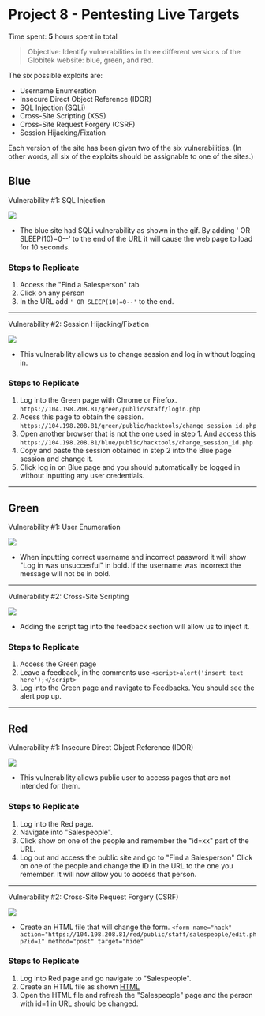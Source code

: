 # Project 8 - Pentesting Live Targets

Time spent: **5** hours spent in total

> Objective: Identify vulnerabilities in three different versions of the Globitek website: blue, green, and red.

The six possible exploits are:
* Username Enumeration
* Insecure Direct Object Reference (IDOR)
* SQL Injection (SQLi)
* Cross-Site Scripting (XSS)
* Cross-Site Request Forgery (CSRF)
* Session Hijacking/Fixation

Each version of the site has been given two of the six vulnerabilities. (In other words, all six of the exploits should be assignable to one of the sites.)

## Blue

Vulnerability #1: SQL Injection

![](https://github.com/hetobias/Week8-WebSecurity/blob/master/blue_sql.gif)
- The blue site had SQLi vulnerability as shown in the gif. By adding ' OR SLEEP(10)=0--' to the end of the URL it will cause the web page to load for 10 seconds.

### Steps to Replicate
1. Access the "Find a Salesperson" tab
2. Click on any person
3. In the URL add ```' OR SLEEP(10)=0--'``` to the end.
***



Vulnerability #2: Session Hijacking/Fixation

![](https://github.com/hetobias/Week8-WebSecurity/blob/master/blue_sessionhijacking.gif)
- This vulnerability allows us to change session and log in without logging in.

### Steps to Replicate
1. Log into the Green page with Chrome or Firefox. ```https://104.198.208.81/green/public/staff/login.php```
2. Acess this page to obtain the session. ```https://104.198.208.81/green/public/hacktools/change_session_id.php```
3. Open another browser that is not the one used in step 1. And access this ```https://104.198.208.81/blue/public/hacktools/change_session_id.php```
4. Copy and paste the session obtained in step 2 into the Blue page session and change it.
5. Click log in on Blue page and you should automatically be logged in without inputting any user credentials.
***


## Green

Vulnerability #1: User Enumeration

![](https://github.com/hetobias/Week8-WebSecurity/blob/master/green_userenum.gif)
- When inputting correct username and incorrect password it will show "Log in was unsuccesful" in bold. If the username was incorrect the message will not be in bold.
***

Vulnerability #2: Cross-Site Scripting

![](https://github.com/hetobias/Week8-WebSecurity/blob/master/green_cross.gif)
- Adding the script tag into the feedback section will allow us to inject it.

### Steps to Replicate
1. Access the Green page
2. Leave a feedback, in the comments use ```<script>alert('insert text here');</script>``` 
3. Log into the Green page and navigate to Feedbacks. You should see the alert pop up.
***


## Red

Vulnerability #1: Insecure Direct Object Reference (IDOR)

![](https://github.com/hetobias/Week8-WebSecurity/blob/master/red_IDOR.gif)
- This vulnerability allows public user to access pages that are not intended for them.

### Steps to Replicate
1. Log into the Red page.
2. Navigate into "Salespeople".
3. Click show on one of the people and remember the "id=xx" part of the URL.
4. Log out and access the public site and go to "Find a Salesperson" Click on one of the people and change the ID in the URL to the one you remember. It will now allow you to access that person. 
***


Vulnerability #2: Cross-Site Request Forgery (CSRF)

![](https://github.com/hetobias/Week8-WebSecurity/blob/master/red_CSRF.gif)
- Create an HTML file that will change the form.
```<form name="hack" action="https://104.198.208.81/red/public/staff/salespeople/edit.php?id=1" method="post" target="hide"```

### Steps to Replicate
1. Log into Red page and go navigate to "Salespeople".
2. Create an HTML file as shown [HTML](https://github.com/hetobias/Week8-WebSecurity/blob/master/hack.html)
3. Open the HTML file and refresh the "Salespeople" page and the person with id=1 in URL should be changed.

